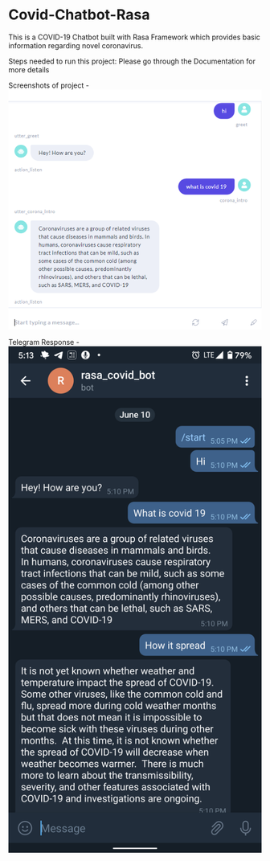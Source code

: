# Covid-Chatbot-Rasa
This is a COVID-19 Chatbot built with Rasa Framework which provides basic information regarding novel coronavirus.

Steps needed to run this project:
Please go through the Documentation for more details 


Screenshots of project -
![Rasa-covid-bot](images/Covid-responce.png)

Telegram Response -
![Rasa-covid-bot](images/Covid-responce-telegram.png)



